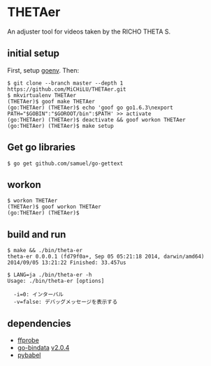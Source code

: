 # THETAer
An adjuster tool for videos taken by the RICHO THETA S.

initial setup
-------------

First, setup [goenv](https://bitbucket.org/ymotongpoo/goenv). Then:

    $ git clone --branch master --depth 1 https://github.com/MiCHiLU/THETAer.git
    $ mkvirtualenv THETAer
    (THETAer)$ goof make THETAer
    (go:THETAer) (THETAer)$ echo 'goof go go1.6.3\nexport PATH="$GOBIN":"$GOROOT/bin":$PATH' >> activate
    (go:THETAer) (THETAer)$ deactivate && goof workon THETAer
    (go:THETAer) (THETAer)$ make setup

## Get go libraries

    $ go get github.com/samuel/go-gettext

workon
------

    $ workon THETAer
    (THETAer)$ goof workon THETAer
    (go:THETAer) (THETAer)$

build and run
-------------

    $ make && ./bin/theta-er
    theta-er 0.0.0.1 (fd79f0a+, Sep 05 05:21:18 2014, darwin/amd64)
    2014/09/05 13:21:22 Finished: 33.457us

    $ LANG=ja ./bin/theta-er -h
    Usage: ./bin/theta-er [options]

      -i=0: インターバル
      -v=false: デバッグメッセージを表示する

dependencies
------------

* [ffprobe](https://www.ffmpeg.org/ffprobe.html)
* [go-bindata](https://github.com/jteeuwen/go-bindata) [v2.0.4](https://github.com/jteeuwen/go-bindata/releases/tag/2.0.4)
* [pybabel](http://babel.pocoo.org/en/latest/cmdline.html)
